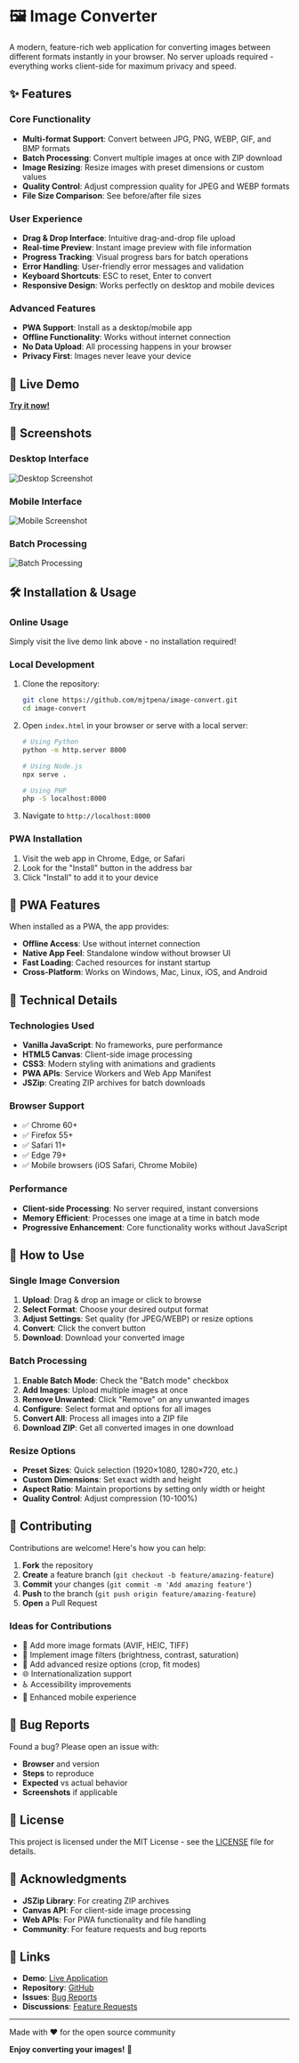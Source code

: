 # 🖼️ Image Converter

A modern, feature-rich web application for converting images between different formats instantly in your browser. No server uploads required - everything works client-side for maximum privacy and speed.

## ✨ Features

### Core Functionality
- **Multi-format Support**: Convert between JPG, PNG, WEBP, GIF, and BMP formats
- **Batch Processing**: Convert multiple images at once with ZIP download
- **Image Resizing**: Resize images with preset dimensions or custom values
- **Quality Control**: Adjust compression quality for JPEG and WEBP formats
- **File Size Comparison**: See before/after file sizes

### User Experience
- **Drag & Drop Interface**: Intuitive drag-and-drop file upload
- **Real-time Preview**: Instant image preview with file information
- **Progress Tracking**: Visual progress bars for batch operations
- **Error Handling**: User-friendly error messages and validation
- **Keyboard Shortcuts**: ESC to reset, Enter to convert
- **Responsive Design**: Works perfectly on desktop and mobile devices

### Advanced Features
- **PWA Support**: Install as a desktop/mobile app
- **Offline Functionality**: Works without internet connection
- **No Data Upload**: All processing happens in your browser
- **Privacy First**: Images never leave your device

## 🚀 Live Demo

[**Try it now!**](http://michaeljohnpena.com/image-convert/)

## 📸 Screenshots

### Desktop Interface
![Desktop Screenshot](screenshot-desktop.png)

### Mobile Interface  
![Mobile Screenshot](screenshot-mobile.png)

### Batch Processing
![Batch Processing](screenshot-batch.png)

## 🛠️ Installation & Usage

### Online Usage
Simply visit the live demo link above - no installation required!

### Local Development
1. Clone the repository:
   ```bash
   git clone https://github.com/mjtpena/image-convert.git
   cd image-convert
   ```

2. Open `index.html` in your browser or serve with a local server:
   ```bash
   # Using Python
   python -m http.server 8000
   
   # Using Node.js
   npx serve .
   
   # Using PHP
   php -S localhost:8000
   ```

3. Navigate to `http://localhost:8000`

### PWA Installation
1. Visit the web app in Chrome, Edge, or Safari
2. Look for the "Install" button in the address bar
3. Click "Install" to add it to your device

## 📱 PWA Features

When installed as a PWA, the app provides:
- **Offline Access**: Use without internet connection
- **Native App Feel**: Standalone window without browser UI
- **Fast Loading**: Cached resources for instant startup
- **Cross-Platform**: Works on Windows, Mac, Linux, iOS, and Android

## 🔧 Technical Details

### Technologies Used
- **Vanilla JavaScript**: No frameworks, pure performance
- **HTML5 Canvas**: Client-side image processing
- **CSS3**: Modern styling with animations and gradients
- **PWA APIs**: Service Workers and Web App Manifest
- **JSZip**: Creating ZIP archives for batch downloads

### Browser Support
- ✅ Chrome 60+
- ✅ Firefox 55+
- ✅ Safari 11+
- ✅ Edge 79+
- ✅ Mobile browsers (iOS Safari, Chrome Mobile)

### Performance
- **Client-side Processing**: No server required, instant conversions
- **Memory Efficient**: Processes one image at a time in batch mode
- **Progressive Enhancement**: Core functionality works without JavaScript

## 🎯 How to Use

### Single Image Conversion
1. **Upload**: Drag & drop an image or click to browse
2. **Select Format**: Choose your desired output format
3. **Adjust Settings**: Set quality (for JPEG/WEBP) or resize options
4. **Convert**: Click the convert button
5. **Download**: Download your converted image

### Batch Processing
1. **Enable Batch Mode**: Check the "Batch mode" checkbox
2. **Add Images**: Upload multiple images at once
3. **Remove Unwanted**: Click "Remove" on any unwanted images
4. **Configure**: Select format and options for all images
5. **Convert All**: Process all images into a ZIP file
6. **Download ZIP**: Get all converted images in one download

### Resize Options
- **Preset Sizes**: Quick selection (1920×1080, 1280×720, etc.)
- **Custom Dimensions**: Set exact width and height
- **Aspect Ratio**: Maintain proportions by setting only width or height
- **Quality Control**: Adjust compression (10-100%)

## 🤝 Contributing

Contributions are welcome! Here's how you can help:

1. **Fork** the repository
2. **Create** a feature branch (`git checkout -b feature/amazing-feature`)
3. **Commit** your changes (`git commit -m 'Add amazing feature'`)
4. **Push** to the branch (`git push origin feature/amazing-feature`)
5. **Open** a Pull Request

### Ideas for Contributions
- 📸 Add more image formats (AVIF, HEIC, TIFF)
- 🎨 Implement image filters (brightness, contrast, saturation)
- 🔧 Add advanced resize options (crop, fit modes)
- 🌐 Internationalization support
- ♿ Accessibility improvements
- 📱 Enhanced mobile experience

## 🐛 Bug Reports

Found a bug? Please open an issue with:
- **Browser** and version
- **Steps** to reproduce
- **Expected** vs actual behavior
- **Screenshots** if applicable

## 📄 License

This project is licensed under the MIT License - see the [LICENSE](LICENSE) file for details.

## 🙏 Acknowledgments

- **JSZip Library**: For creating ZIP archives
- **Canvas API**: For client-side image processing  
- **Web APIs**: For PWA functionality and file handling
- **Community**: For feature requests and bug reports

## 🔗 Links

- **Demo**: [Live Application](http://michaeljohnpena.com/image-convert/)
- **Repository**: [GitHub](https://github.com/mjtpena/image-convert)
- **Issues**: [Bug Reports](https://github.com/mjtpena/image-convert/issues)
- **Discussions**: [Feature Requests](https://github.com/mjtpena/image-convert/discussions)

---

Made with ❤️ for the open source community

**Enjoy converting your images!** 🎉